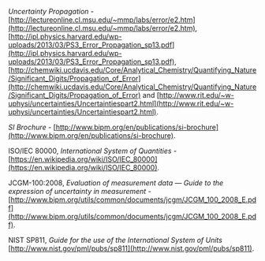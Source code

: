 *Uncertainty Propagation* - [http://lectureonline.cl.msu.edu/~mmp/labs/error/e2.htm](http://lectureonline.cl.msu.edu/~mmp/labs/error/e2.htm), [http://ipl.physics.harvard.edu/wp-uploads/2013/03/PS3_Error_Propagation_sp13.pdf](http://ipl.physics.harvard.edu/wp-uploads/2013/03/PS3_Error_Propagation_sp13.pdf),  [http://chemwiki.ucdavis.edu/Core/Analytical_Chemistry/Quantifying_Nature/Significant_Digits/Propagation_of_Error](http://chemwiki.ucdavis.edu/Core/Analytical_Chemistry/Quantifying_Nature/Significant_Digits/Propagation_of_Error) and [http://www.rit.edu/~w-uphysi/uncertainties/Uncertaintiespart2.html](http://www.rit.edu/~w-uphysi/uncertainties/Uncertaintiespart2.html).

*SI Brochure* - [http://www.bipm.org/en/publications/si-brochure](http://www.bipm.org/en/publications/si-brochure).

ISO/IEC 80000, *International System of Quantities* - [https://en.wikipedia.org/wiki/ISO/IEC_80000](https://en.wikipedia.org/wiki/ISO/IEC_80000).

JCGM-100:2008, *Evaluation of measurement data — Guide to the expression of uncertainty in measurement* - [http://www.bipm.org/utils/common/documents/jcgm/JCGM_100_2008_E.pdf](http://www.bipm.org/utils/common/documents/jcgm/JCGM_100_2008_E.pdf).

NIST SP811, *Guide for the use of the International System of Units* [http://www.nist.gov/pml/pubs/sp811](http://www.nist.gov/pml/pubs/sp811).